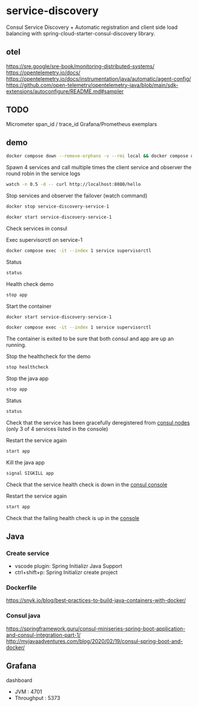 # service-discovery

Consul Service Discovery + Automatic registration and client side load balancing with spring-cloud-starter-consul-discovery library.

## otel
https://sre.google/sre-book/monitoring-distributed-systems/
https://opentelemetry.io/docs/
https://opentelemetry.io/docs/instrumentation/java/automatic/agent-config/
https://github.com/open-telemetry/opentelemetry-java/blob/main/sdk-extensions/autoconfigure/README.md#sampler

## TODO
Micrometer span_id / trace_id
Grafana/Prometheus exemplars

## demo
```bash
docker compose down --remove-orphans -v --rmi local && docker compose up
```

Spawn 4 services and call multiple times the client service and observer the round robin in the service logs

```bash
watch -n 0.5 -d -- curl http://localhost:8080/hello
```

Stop services and observer the failover (watch command)

```bash
docker stop service-discovery-service-1
```

```bash
docker start service-discovery-service-1
```

Check services in consul

Exec supervisorctl on service-1
```bash
docker compose exec -it --index 1 service supervisorctl
```

Status
```bash
status
```

Health check demo
```bash
stop app
```

Start the container
```bash
docker start service-discovery-service-1
```

```bash
docker compose exec -it --index 1 service supervisorctl
```

The container is exited to be sure that both consul and app are up an running.

Stop the healthcheck for the demo
```bash
stop healthcheck
```

Stop the java app
```bash
stop app
```

Status
```bash
status
```

Check that the service has been gracefully deregistered from [consul nodes](http://localhost:8500/ui/dc1/services/users-service/instances) (only 3 of 4 services listed in the console)

Restart the service again
```bash
start app
```

Kill the java app
```bash
signal SIGKILL app
```

Check that the service health check is down in the [consul console](http://localhost:8500/ui/dc1/services/users-service/instances)

Restart the service again
```bash
start app
```

Check that the failing health check is up in the [console](http://localhost:8500/ui/dc1/services/users-service/instances)

## Java

### Create service
- vscode plugin: Spring Initializr Java Support
- ctrl+shift+p: Spring Initializr create project

### Dockerfile
https://snyk.io/blog/best-practices-to-build-java-containers-with-docker/

### Consul java
https://springframework.guru/consul-miniseries-spring-boot-application-and-consul-integration-part-1/
http://myjavaadventures.com/blog/2020/02/19/consul-spring-boot-and-docker/

## Grafana
dashboard 
- JVM : 4701
- Throughput : 5373